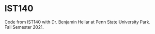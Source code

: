 # IST140
Code from IST140 with Dr. Benjamin Hellar at Penn State University Park. Fall Semester 2021.
